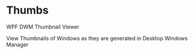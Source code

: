 # Thumbs
WPF DWM Thumbnail Viewer

View Thumbnails of Windows as they are generated in Desktop Windows Manager
